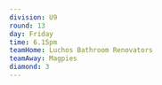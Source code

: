 ```yaml
---
division: U9
round: 13
day: Friday
time: 6.15pm
teamHome: Luchos Bathroom Renovators
teamAway: Magpies
diamond: 3
---
```

